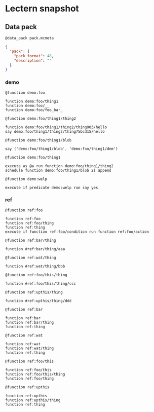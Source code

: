 # Lectern snapshot

## Data pack

`@data_pack pack.mcmeta`

```json
{
  "pack": {
    "pack_format": 48,
    "description": ""
  }
}
```

### demo

`@function demo:foo`

```mcfunction
function demo:foo/thing1
function demo:foo/__
function demo:foo/foo_bar_
```

`@function demo:foo/thing1/thing2`

```mcfunction
function demo:foo/thing1/thing2/thing003/hello
say demo:foo/thing1/thing2/thing75bcd15/hello
```

`@function demo:foo/thing1/blob`

```mcfunction
say ('demo:foo/thing1/blob', 'demo:foo/thing1/dem')
```

`@function demo:foo/thing1`

```mcfunction
execute as @a run function demo:foo/thing1/thing2
schedule function demo:foo/thing1/blob 2s append
```

`@function demo:welp`

```mcfunction
execute if predicate demo:welp run say yes
```

### ref

`@function ref:foo`

```mcfunction
function ref:foo
function ref:foo/thing
function ref:thing
execute if function ref:foo/condition run function ref:foo/action
```

`@function ref:bar/thing`

```mcfunction
function #ref:bar/thing/aaa
```

`@function ref:wat/thing`

```mcfunction
function #ref:wat/thing/bbb
```

`@function ref:foo/this/thing`

```mcfunction
function #ref:foo/this/thing/ccc
```

`@function ref:upthis/thing`

```mcfunction
function #ref:upthis/thing/ddd
```

`@function ref:bar`

```mcfunction
function ref:bar
function ref:bar/thing
function ref:thing
```

`@function ref:wat`

```mcfunction
function ref:wat
function ref:wat/thing
function ref:thing
```

`@function ref:foo/this`

```mcfunction
function ref:foo/this
function ref:foo/this/thing
function ref:foo/thing
```

`@function ref:upthis`

```mcfunction
function ref:upthis
function ref:upthis/thing
function ref:thing
```
